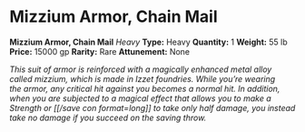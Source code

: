 # Mizzium Armor, Chain Mail

**Mizzium Armor, Chain Mail**
_Heavy_
**Type:** Heavy
**Quantity:** 1
**Weight:** 55 lb
**Price:** 15000 gp
**Rarity:** Rare
**Attunement:** None

*This suit of armor is reinforced with a magically enhanced metal alloy called mizzium, which is made in Izzet foundries. While you’re wearing the armor, any critical hit against you becomes a normal hit. In addition, when you are subjected to a magical effect that allows you to make a Strength or [[/save con format=long]] to take only half damage, you instead take no damage if you succeed on the saving throw.*